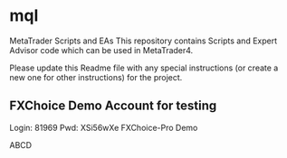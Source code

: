 # mql
MetaTrader Scripts and EAs
This repository contains Scripts and Expert Advisor code which can be used in MetaTrader4.

Please update this Readme file with any special instructions (or create a new one for 
other instructions) for the project.


FXChoice Demo Account for testing
---------------------------------
Login: 81969
Pwd: XSi56wXe
FXChoice-Pro Demo

ABCD